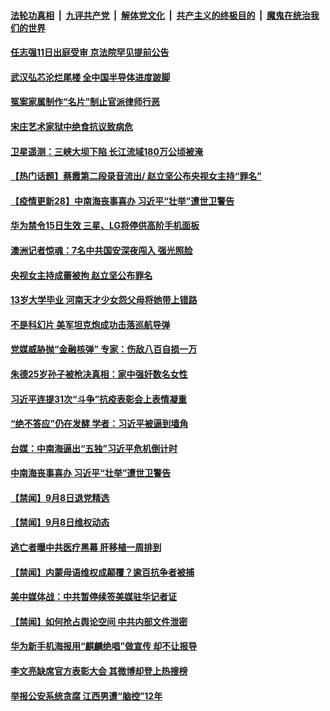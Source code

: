 

####  [法轮功真相](../../../../basic/blob/master/README.md?t=09100031) &nbsp;|&nbsp; [九评共产党](../../../../9ping.md/blob/master/README.md?t=09100031) &nbsp;|&nbsp; [解体党文化](../../../../jtdwh.md/blob/master/README.md?t=09100031)  &nbsp;|&nbsp; [共产主义的终极目的](../../../../gczydzjmd.md/blob/master/README.md?t=09100031) &nbsp;|&nbsp; [魔鬼在统治我们的世界](../../../../mgztzwmdsj.md/blob/master/README.md?t=09100031) 

#### [任志强11日出庭受审 京法院罕见提前公告](../pages/prog204/a102936957.md?t=09100031) 

#### [武汉弘芯沦烂尾楼 全中国半导体进度跛脚](../pages/prog204/a102936945.md?t=09100031) 

#### [冤案家属制作“名片”制止官派律师行恶](../pages/prog204/a102936828.md?t=09100031) 

#### [宋庄艺术家狱中绝食抗议致病危](../pages/prog204/a102936826.md?t=09100031) 

#### [卫星遥测：三峡大坝下陷 长江流域180万公顷被淹](../pages/prog204/a102936801.md?t=09100031) 

#### [【热门话题】蔡霞第二段录音流出/ 赵立坚公布央视女主持“罪名”](../pages/prog204/a102936654.md?t=09100031) 

#### [【疫情更新28】中南海丧事喜办 习近平“壮举”遭世卫警告](../pages/prog204/a102931621.md?t=09100031) 

#### [华为禁令15日生效 三星、LG将停供高阶手机面板](../pages/prog204/a102936772.md?t=09100031) 


#### [澳洲记者惊魂：7名中共国安深夜闯入 强光照脸](../pages/prog204/a102936694.md?t=09100031) 

#### [央视女主持成蕾被拘 赵立坚公布罪名](../pages/prog204/a102936616.md?t=09100031) 

#### [13岁大学毕业 河南天才少女怨父母将她带上错路](../pages/prog204/a102936595.md?t=09100031) 

#### [不是科幻片 美军坦克炮成功击落巡航导弹](../pages/prog204/a102936594.md?t=09100031) 

#### [党媒威胁抛“金融核弹” 专家：伤敌八百自损一万](../pages/prog204/a102936608.md?t=09100031) 

#### [朱德25岁孙子被枪决真相：家中强奸数名女性](../pages/prog204/a102936581.md?t=09100031) 


#### [习近平连提31次“斗争”抗疫表彰会上表情凝重](../pages/prog204/a102936515.md?t=09100031) 

#### [“绝不答应”仍在发酵 学者：习近平被逼到墙角](../pages/prog204/a102936486.md?t=09100031) 

#### [台媒：中南海逼出“五独”习近平危机倒计时](../pages/prog204/a102936430.md?t=09100031) 

#### [中南海丧事喜办 习近平“壮举”遭世卫警告](../pages/prog204/a102936055.md?t=09100031) 


#### [【禁闻】9月8日退党精选](../pages/prog204/a102936395.md?t=09100031) 

#### [【禁闻】9月8日维权动态](../pages/prog204/a102936391.md?t=09100031) 

#### [逃亡者曝中共医疗黑幕 肝移植一周排到](../pages/prog204/a102936354.md?t=09100031) 

#### [【禁闻】内蒙母语维权成颠覆？逾百抗争者被捕](../pages/prog204/a102936348.md?t=09100031) 

#### [美中媒体战：中共暂停续签美媒驻华记者证](../pages/prog204/a102936300.md?t=09100031) 

#### [【禁闻】如何抢占舆论空间 中共内部文件泄密](../pages/prog204/a102936303.md?t=09100031) 

#### [华为新手机海报用“麒麟绝唱”做宣传 却不让报导](../pages/prog204/a102936290.md?t=09100031) 

#### [李文亮缺席官方表彰大会 其微博却登上热搜榜](../pages/prog204/a102936259.md?t=09100031) 

#### [举报公安系统贪腐 江西男遭“脑控”12年](../pages/prog204/a102936225.md?t=09100031) 

